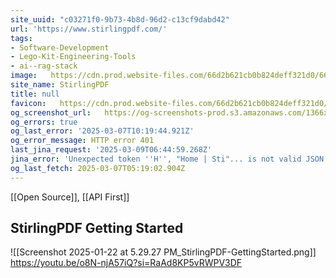 ```yaml
---
site_uuid: "c03271f0-9b73-4b8d-96d2-c13cf9dabd42"
url: 'https://www.stirlingpdf.com/'
tags:
- Software-Development
- Lego-Kit-Engineering-Tools
- ai--rag-stack
image:   https://cdn.prod.website-files.com/66d2b621cb0b824deff321d0/66da9bff2769115a30bc8f6a_stirling-og-img.png
site_name: StirlingPDF
title: null
favicon:   https://cdn.prod.website-files.com/66d2b621cb0b824deff321d0/66d896f800ee31f284865f9b_stirling-favicon%20(1).png
og_screenshot_url:   https://og-screenshots-prod.s3.amazonaws.com/1366x768/80/false/bd08395c654344bc2215a262612e2f4136be62d4729eb4ed94c80f717fa6b801.jpeg
og_errors: true
og_last_error: '2025-03-07T10:19:44.921Z'
og_error_message: HTTP error 401
last_jina_request: '2025-03-09T06:44:59.268Z'
jina_error: 'Unexpected token ''H'', "Home | Sti"... is not valid JSON'
og_last_fetch: 2025-03-07T05:19:02.904Z
---
```


[[Open Source]], [[API First]]

## StirlingPDF Getting Started
![[Screenshot 2025-01-22 at 5.29.27 PM_StirlingPDF-GettingStarted.png]]
https://youtu.be/o8N-njA57iQ?si=RaAd8KP5vRWPV3DF
